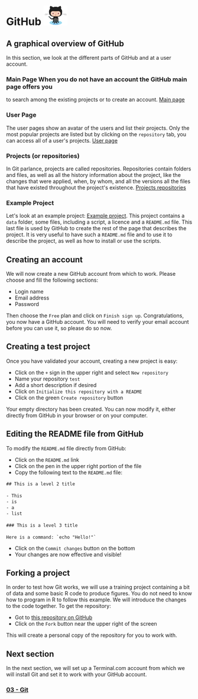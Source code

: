 # GitHub ![octocat](../images/Octocat_small.png)

## A graphical overview of GitHub
In this section, we look at the different parts of GitHub and at a user
account.

### Main Page When you do not have an account the GitHub main page offers you
to search among the existing projects or to create an account. <a href="http://github.com/" target="_blank">Main page</a>

### User Page
The user pages show an avatar of the users and list their projects. Only the
most popular projects are listed but by clicking on the `repository` tab, you
can access all of a user's projects. <a href="http://github.com/enormandeau" target="_blank">User page</a>

### Projects (or repositories)
In Git parlance, projects are called repositories. Repositories contain folders
and files, as well as all the history information about the project, like the
changes that were applied, when, by whom, and all the versions all the files
that have existed throughout the project's existence.
<a href="http://github.com/enormandeau?tab=repositories"
target="_blank">Projects repositories</a>

### Example Project
Let's look at an example project: [Example
project](https://github.com/enormandeau/meditation-timer). This project
contains a `data` folder, some files, including a script, a licence and a
`README.md` file. This last file is used by GitHub to create the rest of the
page that describes the project. It is very useful to have such a `README.md`
file and to use it to describe the project, as well as how to install or use
the scripts.

## Creating an account
We will now create a new GitHub account from which to work. Please choose and
fill the following sections:

- Login name
- Email address
- Password

Then choose the `Free` plan and click on `Finish sign up`. Congratulations, you
now have a GitHub account. You will need to verify your email account before
you can use it, so please do so now.

## Creating a test project
Once you have validated your account, creating a new project is easy: 

- Click on the `+` sign in the upper right and select `New repository`
- Name your repository `test`
- Add a short description if desired
- Click on `Initialize this repository with a README`
- Click on the green `Create repository` button

Your empty directory has been created. You can now modify it, either directly
from GitHub in your browser or on your computer.

## Editing the README file from GitHub
To modify the `README.md` file directly from GitHub:

- Click on the `README.md` link
- Click on the pen in the upper right portion of the file
- Copy the following text to the `README.md` file:

```
## This is a level 2 title

- This
- is
- a
- list

### This is a level 3 title

Here is a command: `echo "Hello!"`
```

  - Click on the `Commit changes` button on the bottom
  - Your changes are now effective and visible!

## Forking a project
In order to test how Git works, we will use a training project containing a bit
of data and some basic R code to produce figures. You do not need to know how
to program in R to follow this example. We will introduce the changes to the
code together. To get the repository:

- Got to [this repository on GitHub](https://github.com/enormandeau/github_repository)
- Click on the `Fork` button near the upper right of the screen

This will create a personal copy of the repository for you to work with.

## Next section
In the next section, we will set up a Terminal.com account from which we will
install Git and set it to work with your GitHub account.

### [03 - Git](03_git.md)

